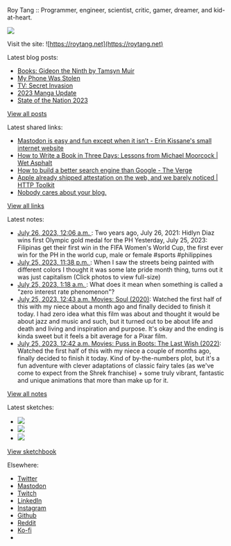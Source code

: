 Roy Tang :: Programmer, engineer, scientist, critic, gamer, dreamer, and kid-at-heart.

![](https://roytang.net/static/img/profile.jpg)

Visit the site: ![https://roytang.net](https://roytang.net)

Latest blog posts:

- [Books: Gideon the Ninth by Tamsyn Muir](https://roytang.net/2023/07/gideon-the-ninth/)
- [My Phone Was Stolen](https://roytang.net/2023/07/stolen-phone/)
- [TV: Secret Invasion](https://roytang.net/2023/07/secret-invasion-tv/)
- [2023 Manga Update](https://roytang.net/2023/07/2023-manga-update/)
- [State of the Nation 2023](https://roytang.net/2023/07/sona2023/)

[View all posts](https://roytang.net/blog)

Latest shared links:

- [Mastodon is easy and fun except when it isn’t - Erin Kissane&#x27;s small internet website](https://roytang.net/2023/07/3478c664be69b1945a29291edc915ecc/)
- [How to Write a Book in Three Days: Lessons from Michael Moorcock | Wet Asphalt](https://roytang.net/2023/07/eec1788aebc3b6813198e58fafe0c314/)
- [How to build a better search engine than Google - The Verge](https://roytang.net/2023/07/55a6d7c6ccbf988971306990d4a59cbf/)
- [Apple already shipped attestation on the web, and we barely noticed | HTTP Toolkit](https://roytang.net/2023/07/9ea62a16628867654a586ef475f8a13f/)
- [Nobody cares about your blog.](https://roytang.net/2023/07/b0eac77ddc8f199bafbedf52c302ad52/)

[View all links](https://roytang.net/links)

Latest notes:

- [July 26, 2023, 12:06 a.m. ](https://roytang.net/2023/07/110775579997807543/): Two years ago, July 26, 2021: Hidlyn Diaz wins first Olympic gold medal for the PH Yesterday, July 25, 2023: Filipinas get their first win in the FIFA Women&#x27;s World Cup, the first ever win for the PH in the world cup, male or female #sports #philippines
- [July 25, 2023, 11:38 p.m. ](https://roytang.net/2023/07/110775469763067461/): When I saw the streets being painted with different colors I thought it was some late pride month thing, turns out it was just capitalism (Click photos to view full-size)
- [July 25, 2023, 1:18 a.m. ](https://roytang.net/2023/07/110770201417191771/): What does it mean when something is called a &quot;zero interest rate phenomenon&quot;?
- [July 25, 2023, 12:43 a.m. Movies: Soul (2020)](https://roytang.net/2023/07/soul-2020/): Watched the first half of this with my niece about a month ago and finally decided to finish it today. I had zero idea what this film was about and thought it would be about jazz and music and such, but it turned out to be about life and death and living and inspiration and purpose. It&#x27;s okay and the ending is kinda sweet but it feels a bit average for a Pixar film.
- [July 25, 2023, 12:42 a.m. Movies: Puss in Boots: The Last Wish (2022)](https://roytang.net/2023/07/puss-in-boots-the-last-wish-2022/): Watched the first half of this with my niece a couple of months ago, finally decided to finish it today. Kind of by-the-numbers plot, but it&#x27;s a fun adventure with clever adaptations of classic fairy tales (as we&#x27;ve come to expect from the Shrek franchise) + some truly vibrant, fantastic and unique animations that more than make up for it.

[View all notes](https://roytang.net/notes)

Latest sketches:


- ![](https://roytang.net/media/cache/a6/91/a691e8e5ea3ce73099ba719c9d195dca.jpg)
- ![](https://roytang.net/media/cache/6a/6a/6a6a50c5debd7b0864f953d27d218c9f.jpg)
- ![](https://roytang.net/media/cache/7a/d4/7ad4e6def8147d6f83590eb62ebf33e6.jpg)

[View sketchbook](https://roytang.net/albums/sketchbook)


Elsewhere:

- [Twitter](https://twitter.com/roytang)
- [Mastodon](https://indieweb.social/@roytang)
- [Twitch](https://twitch.tv/twitchyroy)
- [LinkedIn](https://www.linkedin.com/in/roytang)
- [Instagram](https://instagram.com/roytang0400)
- [Github](https://github.com/roytang)
- [Reddit](https://reddit.com/u/hungryroy)
- [Ko-fi](https://ko-fi.com/roytang)
- [](mailto:hello@roytang.net)